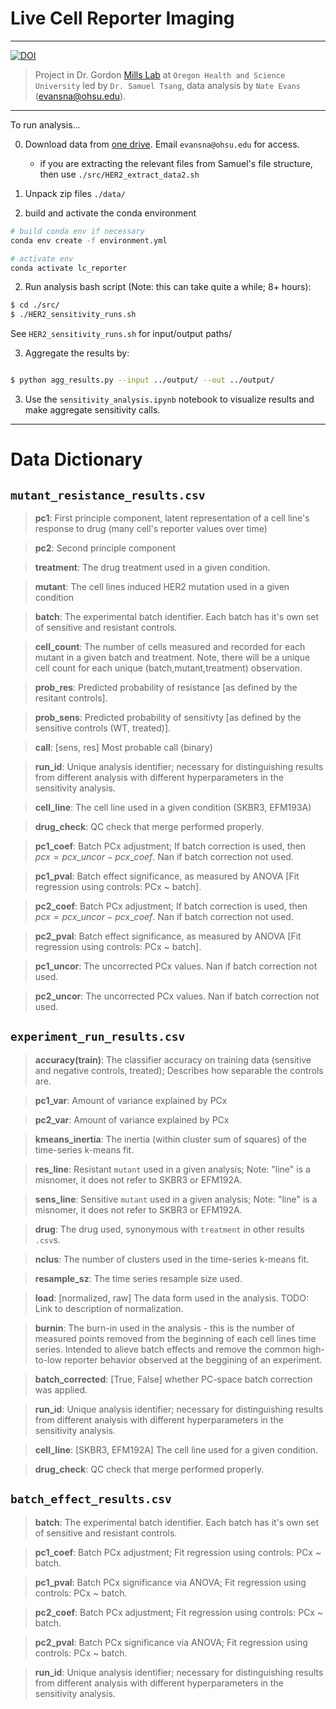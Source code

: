 # Live Cell Reporter Imaging
---
[![DOI](https://zenodo.org/badge/309575585.svg)](https://zenodo.org/badge/latestdoi/309575585)


> Project in Dr. Gordon [Mills Lab](https://www.ohsu.edu/school-of-medicine/mills-lab/people) at `Oregon Health and Science University` led by `Dr. Samuel Tsang`, data analysis by `Nate Evans` (evansna@ohsu.edu). 
---

To run analysis... 

0. Download data from [one drive](https://ohsuitg-my.sharepoint.com/:f:/g/personal/evansna_ohsu_edu/EnjH6gPtrgNOnFm_jayHw-cBPrOAeFQQUSfXTwAinVl_fg?email=tsangsa%40ohsu.edu&e=JlR2PQ). Email `evansna@ohsu.edu` for access.
    - if you are extracting the relevant files from Samuel's file structure, then use `./src/HER2_extract_data2.sh`
  
1. Unpack zip files `./data/` 

2. build and activate the conda environment

```bash 
# build conda env if necessary 
conda env create -f environment.yml 

# activate env 
conda activate lc_reporter 
```

2. Run analysis bash script (Note: this can take quite a while; 8+ hours): 

```bash 
$ cd ./src/
$ ./HER2_sensitivity_runs.sh
```

See `HER2_sensitivity_runs.sh` for input/output paths/ 


3. Aggregate the results by: 

```bash 

$ python agg_results.py --input ../output/ --out ../output/

```

3. Use the `sensitivity_analysis.ipynb` notebook to visualize results and make aggregate sensitivity calls.


---


# Data Dictionary 

## `mutant_resistance_results.csv` 

> **pc1**: First principle component, latent representation of a cell line's response to drug (many cell's reporter values over time)

> **pc2**: Second principle component

> **treatment**: The drug treatment used in a given condition. 

> **mutant**: The cell lines induced HER2 mutation used in a given condition

> **batch**: The experimental batch identifier. Each batch has it's own set of sensitive and resistant controls. 

> **cell_count**: The number of cells measured and recorded for each mutant in a given batch and treatment. Note, there will be a unique cell count for each unique (batch,mutant,treatment) observation.

> **prob_res**: Predicted probability of resistance [as defined by the resitant controls]. 

> **prob_sens**: Predicted probability of sensitivty [as defined by the sensitive controls (WT, treated)]. 

> **call**: [sens, res] Most probable call (binary)

> **run_id**: Unique analysis identifier; necessary for distinguishing results from different analysis with different hyperparameters in the sensitivity analysis. 

> **cell_line**: The cell line used in a given condition (SKBR3, EFM193A)

> **drug_check**: QC check that merge performed properly. 

> **pc1_coef**: Batch PCx adjustment; If batch correction is used, then $pcx = pcx\_uncor - pcx\_coef$. Nan if batch correction not used.  

> **pc1_pval**: Batch effect significance, as measured by ANOVA [Fit regression using controls: PCx ~ batch].

> **pc2_coef**: Batch PCx adjustment; If batch correction is used, then $pcx = pcx\_uncor - pcx\_coef$. Nan if batch correction not used.  

> **pc2_pval**: Batch effect significance, as measured by ANOVA [Fit regression using controls: PCx ~ batch].

> **pc1_uncor**: The uncorrected PCx values. Nan if batch correction not used. 

> **pc2_uncor**: The uncorrected PCx values. Nan if batch correction not used. 

## `experiment_run_results.csv`

> **accuracy(train)**: The classifier accuracy on training data (sensitive and negative controls, treated); Describes how separable the controls are. 

> **pc1_var**: Amount of variance explained by PCx

> **pc2_var**: Amount of variance explained by PCx

> **kmeans_inertia**: The inertia (within cluster sum of squares) of the time-series k-means fit. 

> **res_line**: Resistant `mutant` used in a given analysis; Note: "line" is a misnomer, it does not refer to SKBR3 or EFM192A.

> **sens_line**: Sensitive `mutant` used in a given analysis; Note: "line" is a misnomer, it does not refer to SKBR3 or EFM192A.

> **drug**: The drug used, synonymous with `treatment` in other results `.csv`s. 

> **nclus**: The number of clusters used in the time-series k-means fit. 

> **resample_sz**: The time series resample size used. 

> **load**: [normalized, raw] The data form used in the analysis. TODO: Link to description of normalization. 

> **burnin**: The burn-in used in the analysis - this is the number of measured points removed from the beginning of each cell lines time series. Intended to alieve batch effects and remove the common high-to-low reporter behavior observed at the beggining of an experiment. 

> **batch_corrected**: [True, False] whether PC-space batch correction was applied.

> **run_id**: Unique analysis identifier; necessary for distinguishing results from different analysis with different hyperparameters in the sensitivity analysis. 

> **cell_line**: [SKBR3, EFM192A] The cell line used for a given condition. 

> **drug_check**: QC check that merge performed properly. 

## `batch_effect_results.csv`

> **batch**: The experimental batch identifier. Each batch has it's own set of sensitive and resistant controls. 

> **pc1_coef**: Batch PCx adjustment; Fit regression using controls: PCx ~ batch. 

> **pc1_pval**: Batch PCx significance via ANOVA; Fit regression using controls: PCx ~ batch. 

> **pc2_coef**: Batch PCx adjustment; Fit regression using controls: PCx ~ batch. 

> **pc2_pval**: Batch PCx significance via ANOVA; Fit regression using controls: PCx ~ batch. 

> **run_id**: Unique analysis identifier; necessary for distinguishing results from different analysis with different hyperparameters in the sensitivity analysis. 
